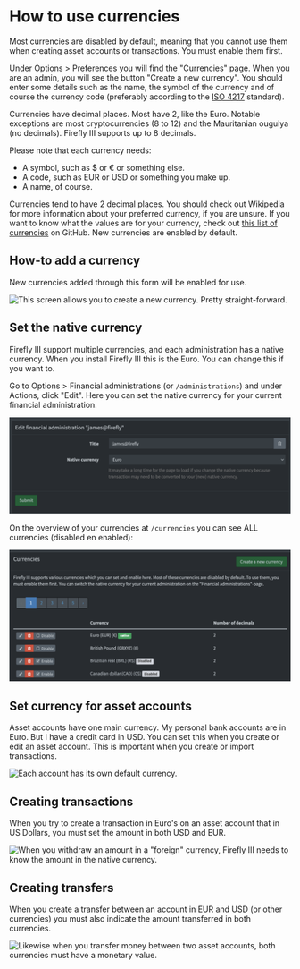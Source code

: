 # How to use currencies 

Most currencies are disabled by default, meaning that you cannot use them when creating asset accounts or transactions. You must enable them first.

Under Options &gt; Preferences you will find the "Currencies" page. When you are an admin, you will see the button "Create a new currency". You should enter some details such as the name, the symbol of the currency and of course the currency code (preferably according to the [ISO 4217](https://www.currency-iso.org/dam/downloads/lists/list_one.xml) standard).

Currencies have decimal places. Most have 2, like the Euro. Notable exceptions are most cryptocurrencies (8 to 12) and the Mauritanian ouguiya (no decimals). Firefly III supports up to 8 decimals.

Please note that each currency needs:

- A symbol, such as $ or € or something else.
- A code, such as EUR or USD or something you make up.
- A name, of course.

Currencies tend to have 2 decimal places. You should check out Wikipedia for more information about your preferred currency, if you are unsure. If you want to know what the values are for your currency, check out [this list of currencies](https://github.com/xsolla/currency-format/blob/master/currency-format.json) on GitHub. New currencies are enabled by default.


## How-to add a currency

New currencies added through this form will be enabled for use.

![This screen allows you to create a new currency. Pretty straight-forward.](../../../images/how-to/firefly-iii/features/currency-create.png)

## Set the native currency

Firefly III support multiple currencies, and each administration has a native currency. When you install Firefly III this is the Euro. You can change this if you want to.

Go to Options > Financial administrations (or `/administrations`) and under Actions, click "Edit". Here you can set the native currency for your current financial administration.

![In this instance of Firefly III, the default currency is the British Pound.](../../../images/how-to/firefly-iii/features/currency-native.png)

On the overview of your currencies at `/currencies` you can see ALL currencies (disabled en enabled):

![In this instance of Firefly III, the default currency is the British Pound.](../../../images/how-to/firefly-iii/features/currency-default.png)

## Set currency for asset accounts

Asset accounts have one main currency. My personal bank accounts are in Euro. But I have a credit card in USD. You can set this when you create or edit an asset account. This is important when you create or import transactions.

![Each account has its own default currency.](../../../images/how-to/firefly-iii/features/currency-asset.png)

## Creating transactions

When you try to create a transaction in Euro's on an asset account that in US Dollars, you must set the amount in both USD and EUR.

![When you withdraw an amount in a &quot;foreign&quot; currency, Firefly III needs to know the amount in the native currency.](../../../images/how-to/firefly-iii/features/currency-withdrawal.png)

## Creating transfers

When you create a transfer between an account in EUR and USD (or other currencies) you must also indicate the amount transferred in both currencies.

![Likewise when you transfer money between two asset accounts, both currencies must have a monetary value.](../../../images/how-to/firefly-iii/features/currency-transfer.png)

